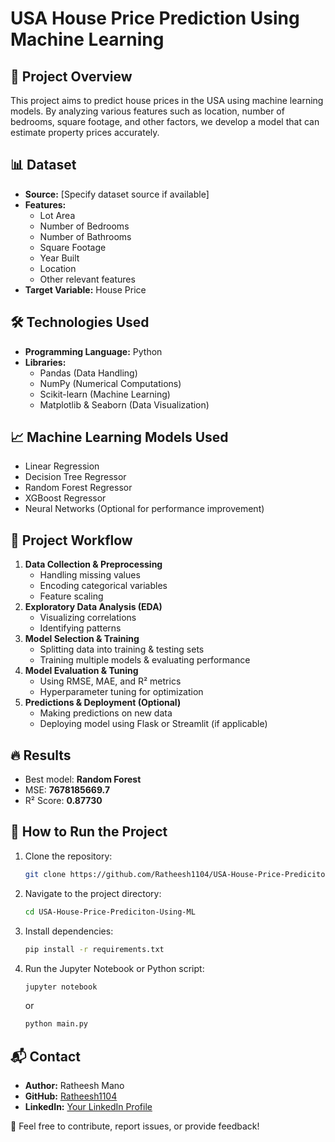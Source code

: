# USA House Price Prediction Using Machine Learning

## 📌 Project Overview

This project aims to predict house prices in the USA using machine learning models. By analyzing various features such as location, number of bedrooms, square footage, and other factors, we develop a model that can estimate property prices accurately.

## 📊 Dataset

- **Source:** [Specify dataset source if available]
- **Features:**
  - Lot Area
  - Number of Bedrooms
  - Number of Bathrooms
  - Square Footage
  - Year Built
  - Location
  - Other relevant features
- **Target Variable:** House Price

## 🛠️ Technologies Used

- **Programming Language:** Python
- **Libraries:**
  - Pandas (Data Handling)
  - NumPy (Numerical Computations)
  - Scikit-learn (Machine Learning)
  - Matplotlib & Seaborn (Data Visualization)

## 📈 Machine Learning Models Used

- Linear Regression
- Decision Tree Regressor
- Random Forest Regressor
- XGBoost Regressor
- Neural Networks (Optional for performance improvement)

## 🚀 Project Workflow

1. **Data Collection & Preprocessing**
   - Handling missing values
   - Encoding categorical variables
   - Feature scaling
2. **Exploratory Data Analysis (EDA)**
   - Visualizing correlations
   - Identifying patterns
3. **Model Selection & Training**
   - Splitting data into training & testing sets
   - Training multiple models & evaluating performance
4. **Model Evaluation & Tuning**
   - Using RMSE, MAE, and R² metrics
   - Hyperparameter tuning for optimization
5. **Predictions & Deployment (Optional)**
   - Making predictions on new data
   - Deploying model using Flask or Streamlit (if applicable)

## 🔥 Results

- Best model: **Random Forest**
- MSE: **7678185669.7**
- R² Score: **0.87730**

## 📌 How to Run the Project

1. Clone the repository:
   ```sh
   git clone https://github.com/Ratheesh1104/USA-House-Price-Prediciton-Using-ML.git
   ```
2. Navigate to the project directory:
   ```sh
   cd USA-House-Price-Prediciton-Using-ML
   ```
3. Install dependencies:
   ```sh
   pip install -r requirements.txt
   ```
4. Run the Jupyter Notebook or Python script:
   ```sh
   jupyter notebook
   ```
   or
   ```sh
   python main.py
   ```

## 📬 Contact

- **Author:** Ratheesh Mano
- **GitHub:** [Ratheesh1104](https://github.com/Ratheesh1104)
- **LinkedIn:** [Your LinkedIn Profile](#)

📌 Feel free to contribute, report issues, or provide feedback!

